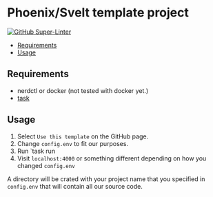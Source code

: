 # Phoenix/Svelt template project

[![GitHub Super-Linter](https://github.com/calebgasser/phoenix-svelte-template/workflows/Lint/badge.svg)](https://github.com/marketplace/actions/super-linter)

<!-- START doctoc generated TOC please keep comment here to allow auto update -->
<!-- DON'T EDIT THIS SECTION, INSTEAD RE-RUN doctoc TO UPDATE -->

- [Requirements](#requirements)
- [Usage](#usage)

<!-- END doctoc generated TOC please keep comment here to allow auto update -->

## Requirements

- nerdctl or docker (not tested with docker yet.)
- [task](https://www.taskfile.dev)

## Usage

1. Select `Use this template` on the GitHub page.
2. Change `config.env` to fit our purposes.
3. Run `task run
4. Visit `localhost:4000` or something different depending on how you changed `config.env`

A directory will be crated with your project name that you specified in
`config.env` that will contain all our source code.
